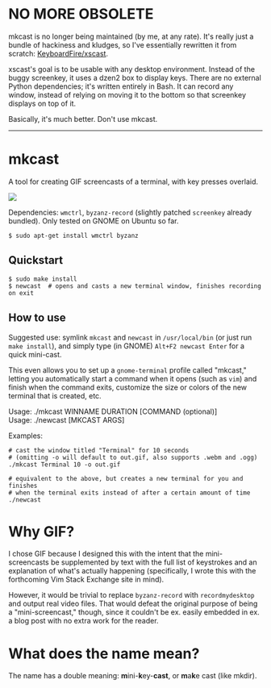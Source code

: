 # NO MORE OBSOLETE

mkcast is no longer being maintained (by me, at any rate). It's really just a bundle of hackiness and kludges, so I've essentially rewritten it from scratch: [KeyboardFire/xscast](https://github.com/KeyboardFire/xscast).

xscast's goal is to be usable with any desktop environment. Instead of the buggy screenkey, it uses a dzen2 box to display keys. There are no external Python dependencies; it's written entirely in Bash. It can record any window, instead of relying on moving it to the bottom so that screenkey displays on top of it.

Basically, it's much better. Don't use mkcast.

---

# mkcast

A tool for creating GIF screencasts of a terminal, with key presses overlaid.

![](demo.gif)

Dependencies: `wmctrl`, `byzanz-record` (slightly patched `screenkey` already bundled). Only tested on GNOME on Ubuntu so far.

    $ sudo apt-get install wmctrl byzanz

## Quickstart

    $ sudo make install
    $ newcast  # opens and casts a new terminal window, finishes recording on exit

## How to use

Suggested use: symlink `mkcast` and `newcast` in `/usr/local/bin` (or just run `make install`), and simply type (in GNOME) `Alt+F2 newcast Enter` for a quick mini-cast.

This even allows you to set up a `gnome-terminal` profile called "mkcast," letting you automatically start a command when it opens (such as `vim`) and finish when the command exits, customize the size or colors of the new terminal that is created, etc.

Usage: ./mkcast WINNAME DURATION [COMMAND (optional)]  
Usage: ./newcast [MKCAST ARGS]

Examples:

    # cast the window titled "Terminal" for 10 seconds
    # (omitting -o will default to out.gif, also supports .webm and .ogg)
    ./mkcast Terminal 10 -o out.gif

    # equivalent to the above, but creates a new terminal for you and finishes
    # when the terminal exits instead of after a certain amount of time
    ./newcast

# Why GIF?

I chose GIF because I designed this with the intent that the mini-screencasts be supplemented by text with the full list of keystrokes and an explanation of what's actually happening (specifically, I wrote this with the forthcoming Vim Stack Exchange site in mind).

However, it would be trivial to replace `byzanz-record` with `recordmydesktop` and output real video files. That would defeat the original purpose of being a "mini-screencast," though, since it couldn't be ex. easily embedded in ex. a blog post with no extra work for the reader.

# What does the name mean?

The name has a double meaning: **m**ini-**k**ey-**cast**, or **m**a**k**e cast (like mkdir).
